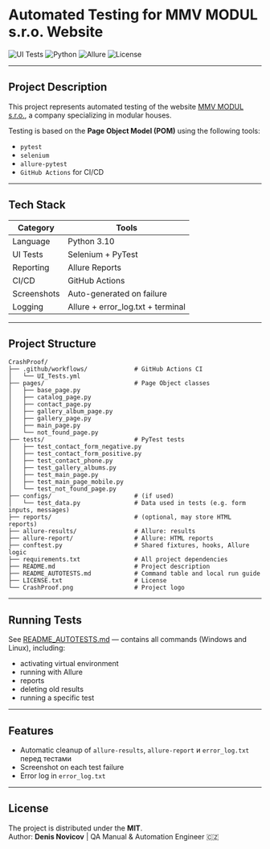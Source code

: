 # Automated Testing for MMV MODUL s.r.o. Website

![UI Tests](https://github.com/dema28/CrashProof/actions/workflows/UI_Tests.yml/badge.svg)
![Python](https://img.shields.io/badge/python-3.10-blue)
![Allure](https://img.shields.io/badge/Allure-enabled-orange)
![License](https://img.shields.io/badge/license-MIT-green)

---

## Project Description

This project represents automated testing of the website [MMV MODUL s.r.o.](https://modultest1.framer.website), a company specializing in modular houses.  

Testing is based on the **Page Object Model (POM)** using the following tools:
- `pytest`
- `selenium`
- `allure-pytest`
- `GitHub Actions` for CI/CD

---

## Tech Stack

| Category       | Tools                                      |
|----------------|--------------------------------------------|
| Language        | Python 3.10                                |
| UI Tests        | Selenium + PyTest                          |
| Reporting       | Allure Reports                             |
| CI/CD          | GitHub Actions                             |
| Screenshots     | Auto-generated on failure                  |
| Logging         | Allure + error_log.txt + terminal          |

---

## Project Structure

```
CrashProof/
├── .github/workflows/             # GitHub Actions CI
│   └── UI_Tests.yml
├── pages/                         # Page Object classes
│   ├── base_page.py
│   ├── catalog_page.py
│   ├── contact_page.py
│   ├── gallery_album_page.py
│   ├── gallery_page.py
│   ├── main_page.py
│   └── not_found_page.py
├── tests/                         # PyTest tests
│   ├── test_contact_form_negative.py
│   ├── test_contact_form_positive.py
│   ├── test_contact_phone.py
│   ├── test_gallery_albums.py
│   ├── test_main_page.py
│   ├── test_main_page_mobile.py
│   └── test_not_found_page.py
├── configs/                       # (if used)
│   └── test_data.py               # Data used in tests (e.g. form inputs, messages)
├── reports/                       # (optional, may store HTML reports)
├── allure-results/                # Allure: results
├── allure-report/                 # Allure: HTML reports
├── conftest.py                    # Shared fixtures, hooks, Allure logic
├── requirements.txt               # All project dependencies
├── README.md                      # Project description
├── README_AUTOTESTS.md            # Command table and local run guide
├── LICENSE.txt                    # License
└── CrashProof.png                 # Project logo
```

---

## Running Tests

See [README_AUTOTESTS.md](./README_AUTOTESTS.md) — contains all commands (Windows and Linux), including:
- activating virtual environment
- running with Allure
- reports
- deleting old results
- running a specific test

---

## Features

- Automatic cleanup of `allure-results`, `allure-report` и `error_log.txt` перед тестами
- Screenshot on each test failure
- Error log in `error_log.txt`

---

## License

The project is distributed under the **MIT**.  
Author: **Denis Novicov** | QA Manual & Automation Engineer 🇨🇿

